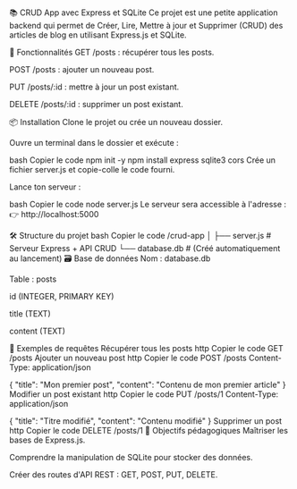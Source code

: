 📚 CRUD App avec Express et SQLite
Ce projet est une petite application backend qui permet de Créer, Lire, Mettre à jour et Supprimer (CRUD) des articles de blog en utilisant Express.js et SQLite.

🚀 Fonctionnalités
GET /posts : récupérer tous les posts.

POST /posts : ajouter un nouveau post.

PUT /posts/:id : mettre à jour un post existant.

DELETE /posts/:id : supprimer un post existant.

📦 Installation
Clone le projet ou crée un nouveau dossier.

Ouvre un terminal dans le dossier et exécute :

bash
Copier le code
npm init -y
npm install express sqlite3 cors
Crée un fichier server.js et copie-colle le code fourni.

Lance ton serveur :

bash
Copier le code
node server.js
Le serveur sera accessible à l'adresse :
👉 http://localhost:5000

🛠 Structure du projet
bash
Copier le code
/crud-app
│
├── server.js       # Serveur Express + API CRUD
└── database.db     # (Créé automatiquement au lancement)
🗃 Base de données
Nom : database.db

Table : posts

id (INTEGER, PRIMARY KEY)

title (TEXT)

content (TEXT)

📩 Exemples de requêtes
Récupérer tous les posts
http
Copier le code
GET /posts
Ajouter un nouveau post
http
Copier le code
POST /posts
Content-Type: application/json

{
  "title": "Mon premier post",
  "content": "Contenu de mon premier article"
}
Modifier un post existant
http
Copier le code
PUT /posts/1
Content-Type: application/json

{
  "title": "Titre modifié",
  "content": "Contenu modifié"
}
Supprimer un post
http
Copier le code
DELETE /posts/1
🎯 Objectifs pédagogiques
Maîtriser les bases de Express.js.

Comprendre la manipulation de SQLite pour stocker des données.

Créer des routes d'API REST : GET, POST, PUT, DELETE.
